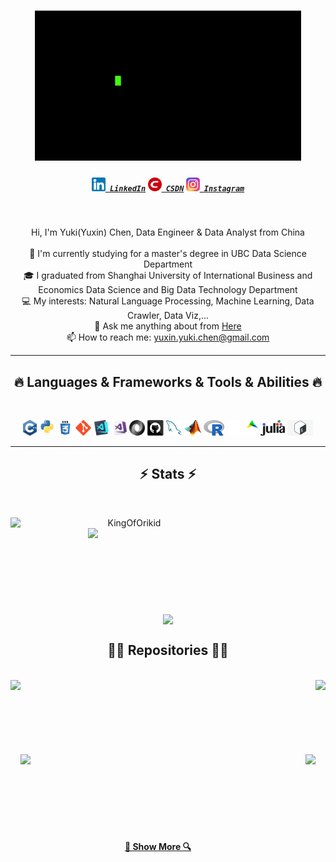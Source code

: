<!--
**KingOfOrikid/KingOfOrikid** is a ✨ _special_ ✨ repository because its `README.md` (this file) appears on your GitHub profile.

Here are some ideas to get you started:

- 🔭 I’m currently working on ...
- 🌱 I’m currently learning ...
- 👯 I’m looking to collaborate on ...
- 🤔 I’m looking for help with ...
- 💬 Ask me about ...
- 📫 How to reach me: ...
- 😄 Pronouns: ...
- ⚡ Fun fact: ...
-->

<h1 align="center">
    <img  src="imgs/welcome.gif">
  </a>
</h1>

<h5 align="center">
  <code><a href="https://www.linkedin.com/in/yuxin-chen-82b411201/" title="LinkedIn Profile"><img width="22" src="imgs/Linkedin.png"> LinkedIn</a></code>
  <code><a href="https://blog.csdn.net/qq_45344450?spm=1000.2115.3001.5343" title="CSDN Profile"><img width="22" src="imgs/csdn.png"> CSDN</a></code>
  <code><a href="https://instagram.com/_crush_yuki?igshid=YmMyMTA2M2Y=" title="Instagram Profile"><img width="22" src="imgs/ins.png"> Instagram</a></code>
</h5>
<br>

<p align="center">
  Hi, I'm Yuki(Yuxin) Chen, Data Engineer & Data Analyst from China
  <br>
  <br>
  🔭 I'm currently studying for a master's degree in UBC Data Science Department
  <br>
  🎓 I graduated from Shanghai University of International Business and Economics Data Science and Big Data Technology Department
  <br>
  💻 My interests: Natural Language Processing, Machine Learning, Data Crawler, Data Viz,...
  <br>
  💬 Ask me anything about from <a href="https://github.com/KingOfOrikid/KingOfOrikid/issues" title="Issues">Here</a>
  <br>
  📫 How to reach me: <a href="mailto: yuxin.yuki.chen@gmail.com">yuxin.yuki.chen@gmail.com</a>
</p>

<hr>
<h2 align="center">🔥 Languages & Frameworks & Tools & Abilities 🔥</h2>
<br>
<p align="center">
  <code><img title="C++" height="25" src="imgs/cpp.svg"></code>
  <code><img title="Python" height="25" src="imgs/python-original.svg"></code>
  <code><img title="CSS" height="25" src="imgs/css.svg"></code>
  <code><img title="Git" height="25" src="imgs/git-original.svg"></code>
  <code><img title="Visual Studio Code" height="25" src="imgs/vscode.png"></code>
  <code><img title="Microsoft Visual Studio" height="25" src="imgs/visualstudio.png"></code>
  <code><img title="JSON" height="25" src="imgs/json.svg"></code>
  <code><img title="GitHub" height="25" src="imgs/github.svg"></code>
  <code><img title="MySQL" height="25" src="imgs/mysql.svg"></code>
  <code><img title="MATLAB" height="25" src="imgs/matlab.png"></code>
  <code><img title="R" height="25" src="imgs/R.png"></code>
  <code><img title="AIMMS" height="25" src="imgs/aimms.svg"></code>
  <code><img title="Julia" height="25" src="imgs/julia.png"></code>
  <code><img title="Shell" height="25" src="imgs/shell.jpg"></code>
</p>
<hr>

<h2 align="center">⚡ Stats ⚡</h2>
<br>
<p align=center>
  <div align=center>
    <a href="https://github.com/denvercoder1/github-readme-streak-stats" title="Go to Source">
      <img align="left" width=380 src="https://github-readme-streak-stats.herokuapp.com/?user=KingOfOrikid&theme=react&border=61dafb&hide_border=true" alt="KingOfOrikid" />
    </a>
    <a href="https://github.com/anuraghazra/github-readme-stats" title="Go to Source">
      <img align="right" width=380 src="https://github-readme-stats.vercel.app/api?username=KingOfOrikid&show_icons=true&theme=react&border_color=61dafb&hide_border=true" />
    </a>
  </div>
  <br><br><br><br><br><br><br><br><br>
  <div align=center>
    <a href="https://github.com/anuraghazra/github-readme-stats">
      <img width=400 align="center" src="https://github-readme-stats.vercel.app/api/top-langs/?username=KingOfOrikid&hide=c%23,powershell,Mathematica,Ruby,Objective-C,Objective-C%2b%2b,Cuda&title_color=61dafb&text_color=ffffff&icon_color=61dafb&bg_color=20232a&langs_count=8&layout=compact&border_color=61dafb&hide_border=true" />
    </a>
  </div>
</p>

<h2 align="center">👨‍💻 Repositories 👨‍💻</h2>
<br>
<div width="100%" align="center">
  <a align="left" href="https://github.com/KingOfOrikid/Deep-neural-network-based-knowledge-QA-system-for-the-treatment-of-pediatric-symptoms-in-TCM" title="Deep-neural-network-based-knowledge-QA-system-for-the-treatment-of-pediatric-symptoms-in-TCM"><img align="left" height="150" src="https://github-readme-stats.vercel.app/api/pin/?username=KingOfOrikid&repo=Deep-neural-network-based-knowledge-QA-system-for-the-treatment-of-pediatric-symptoms-in-TCM&theme=react&border_color=61dafb&border_radius=10">
  </a>
  <a align="right" href="https://github.com/KingOfOrikid/Design-and-implementation-of-a-task-based-Q-A-system-based-on-TCM-knowledge-graph" title="Design-and-implementation-of-a-task-based-Q-A-system-based-on-TCM-knowledge-graph"><img align="right" height="150" src="https://github-readme-stats.vercel.app/api/pin/?username=KingOfOrikid&repo=Design-and-implementation-of-a-task-based-Q-A-system-based-on-TCM-knowledge-graph&theme=react&border_color=61dafb&border_radius=10">
  </a>
</div>
<br>
<br/><br/><br/><br/><br/><br/>
<div width="100%" align="center">
  <a align="left" href="https://github.com/KingOfOrikid/Data-enhancement-and-paraphrasing" title="Data-enhancement-and-paraphrasing"><img align="left" height="120.5" src="https://github-readme-stats.vercel.app/api/pin/?username=KingOfOrikid&repo=Data-enhancement-and-paraphrasing&theme=react&border_color=61dafb&border_radius=10">
  </a>
  <a align="right" href="https://github.com/KingOfOrikid/CNER-Clinical-Named-Entity-Recognition-" title="CNER-Clinical-Named-Entity-Recognition-"><img align="right" height="140" src="https://github-readme-stats.vercel.app/api/pin/?username=KingOfOrikid&repo=CNER-Clinical-Named-Entity-Recognition-&theme=react&border_color=61dafb&border_radius=10">
  </a>
</div>
<br>
<br/><br/><br/><br/><br/><br/>

<h4 align="center">
  <a href="https://github.com/KingOfOrikid?tab=repositories" title="Show Repositories">🔎 Show More 🔍</a>
</h4>
